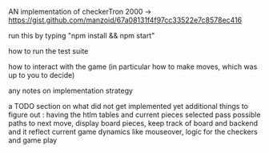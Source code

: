 AN implementation of checkerTron 2000 -> https://gist.github.com/manzoid/67a08131f4f97cc33522e7c8578ec416

run this by typing "npm install && npm start"

how to run the test suite

how to interact with the game (in particular how to make moves, which was up to you to decide)

any notes on implementation strategy

a TODO section on what did not get implemented yet
additional things to figure out : 
  having the htlm tables and current pieces selected pass possible paths to next move, 
  display board pieces, 
  keep track of board and backend and it reflect current game dynamics like mouseover,
  logic for the checkers and game play
